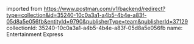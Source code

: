 imported from https://www.postman.com/v1/backend/redirect?type=collection&id=35240-10c0a3a1-a4b5-4b4e-a83f-05d8a5e056fb&entityId=9790&publisherType=team&publisherId=37129
collectionId: 35240-10c0a3a1-a4b5-4b4e-a83f-05d8a5e056fb
name: Entertainment Express